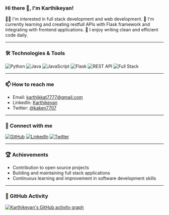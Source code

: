 ### Hi there 👋, I'm Karthikeyan!

👨‍💻 I'm interested in full stack development and web development.
🌱 I'm currently learning and creating restfull APIs with Flask framework and integrating with frontend applications.
🔧 I enjoy writing clean and efficient code daily.

---

### 🛠️ Technologies & Tools

![Python](https://img.shields.io/badge/Python-3776AB?style=for-the-badge&logo=python&logoColor=white)
![Java](https://img.shields.io/badge/Java-007396?style=for-the-badge&logo=java&logoColor=white)
![JavaScript](https://img.shields.io/badge/JavaScript-F7DF1E?style=for-the-badge&logo=javascript&logoColor=black)
![Flask](https://img.shields.io/badge/Flask-000000?style=for-the-badge&logo=flask&logoColor=white)
![REST API](https://img.shields.io/badge/REST_API-0082C9?style=for-the-badge&logo=api&logoColor=white)
![Full Stack](https://img.shields.io/badge/Full_Stack_Developer-333333?style=for-the-badge&logo=developer&logoColor=white)

---


### 📫 How to reach me

- Email: karthikkat7777@gmail.com
- LinkedIn: [Karthikeyan](https://www.linkedin.com/in/karthikeyan-m-89a582298)
- Twitter: [@kaken7707]([https://twitter.com/your_twitter](https://https://x.com/kaken7707))

---

### 🔗 Connect with me

[![GitHub](https://img.shields.io/badge/GitHub-181717?style=for-the-badge&logo=github&logoColor=white)](https://github.com/karthikn-7)
[![LinkedIn](https://img.shields.io/badge/LinkedIn-0077B5?style=for-the-badge&logo=linkedin&logoColor=white)](https://www.linkedin.com/in/karthikeyan-m-89a582298)
[![Twitter](https://img.shields.io/badge/Twitter-1DA1F2?style=for-the-badge&logo=twitter&logoColor=white)](https://https://x.com/kaken7707)

---

### 🏆 Achievements

- Contribution to open source projects
- Building and maintaining full stack applications
- Continuous learning and improvement in software development skills

---

### 📅 GitHub Activity

[![Karthikeyan's GitHub activity graph](https://activity-graph.herokuapp.com/graph?username=karthikn-7&theme=react-dark)](https://github.com/karthikn-7)
